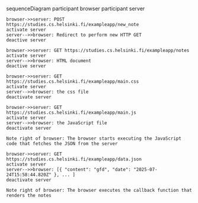 sequenceDiagram
participant browser
participant server

    browser->>server: POST https://studies.cs.helsinki.fi/exampleapp/new_note
    activate server
    server-->>browser: Redirect to perform new HTTP GET
    deactive server

    browser->>server: GET https://studies.cs.helsinki.fi/exampleapp/notes
    activate server
    server-->>browser: HTML document
    deactive server

    browser->>server: GET https://studies.cs.helsinki.fi/exampleapp/main.css
    activate server
    server-->>browser: the css file
    deactivate server

    browser->>server: GET https://studies.cs.helsinki.fi/exampleapp/main.js
    activate server
    server-->>browser: the JavaScript file
    deactivate server

    Note right of browser: The browser starts executing the JavaScript code that fetches the JSON from the server

    browser->>server: GET https://studies.cs.helsinki.fi/exampleapp/data.json
    activate server
    server-->>browser: [{ "content": "gfd", "date": "2025-07-24T15:58:44.820Z" }, ... ]
    deactivate server

    Note right of browser: The browser executes the callback function that renders the notes
